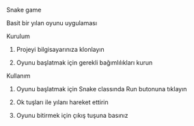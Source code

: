 Snake game

Basit bir yılan oyunu uygulaması 

Kurulum

1) Projeyi bilgisayarınıza klonlayın

2) Oyunu başlatmak için gerekli bağımlılıkları kurun

Kullanım

1) Oyunu başlatmak için Snake classında Run butonuna tıklayın

2) Ok tuşları ile yılanı hareket ettirin

3) Oyunu bitirmek için çıkış tuşuna basınız 
